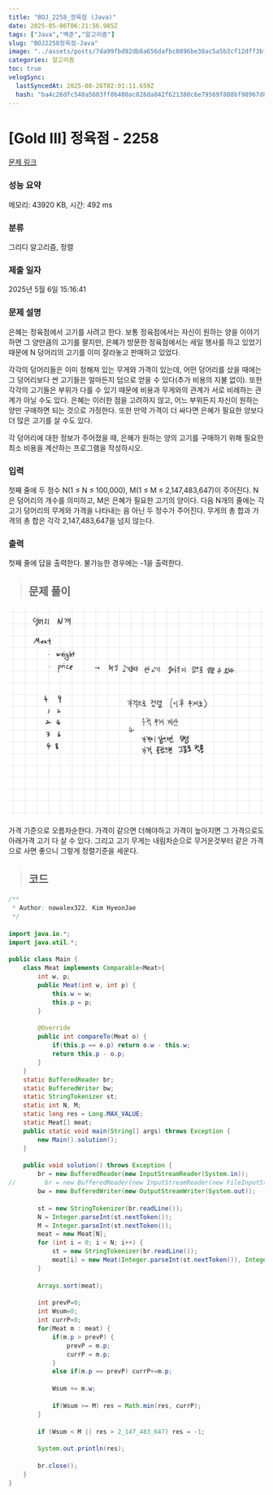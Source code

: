 ```yaml
---
title: "BOJ_2258_정육점 (Java)"
date: 2025-05-06T06:21:56.985Z
tags: ["Java","백준","알고리즘"]
slug: "BOJ2258정육점-Java"
image: "../assets/posts/7da99fbd92db8a656dafbc0896be38ac5a5b3cf12dff3bf20657b559c16a3bbc.png"
categories: 알고리즘
toc: true
velogSync:
  lastSyncedAt: 2025-08-26T02:01:11.659Z
  hash: "ba4c26dfc548a5603ff0b480ac826da842f621380c6e79569f808bf98967d8a4"
---
```


# [Gold III] 정육점 - 2258 

[문제 링크](https://www.acmicpc.net/problem/2258) 

### 성능 요약

메모리: 43920 KB, 시간: 492 ms

### 분류

그리디 알고리즘, 정렬

### 제출 일자

2025년 5월 6일 15:16:41

### 문제 설명

<p>은혜는 정육점에서 고기를 사려고 한다. 보통 정육점에서는 자신이 원하는 양을 이야기하면 그 양만큼의 고기를 팔지만, 은혜가 방문한 정육점에서는 세일 행사를 하고 있었기 때문에 N 덩어리의 고기를 이미 잘라놓고 판매하고 있었다.</p>

<p>각각의 덩어리들은 이미 정해져 있는 무게와 가격이 있는데, 어떤 덩어리를 샀을 때에는 그 덩어리보다 싼 고기들은 얼마든지 덤으로 얻을 수 있다(추가 비용의 지불 없이). 또한 각각의 고기들은 부위가 다를 수 있기 때문에 비용과 무게와의 관계가 서로 비례하는 관계가 아닐 수도 있다. 은혜는 이러한 점을 고려하지 않고, 어느 부위든지 자신이 원하는 양만 구매하면 되는 것으로 가정한다. 또한 만약 가격이 더 싸다면 은혜가 필요한 양보다 더 많은 고기를 살 수도 있다.</p>

<p>각 덩어리에 대한 정보가 주어졌을 때, 은혜가 원하는 양의 고기를 구매하기 위해 필요한 최소 비용을 계산하는 프로그램을 작성하시오.</p>

### 입력 

 <p>첫째 줄에 두 정수 N(1 ≤ N ≤ 100,000), M(1 ≤ M ≤ 2,147,483,647)이 주어진다. N은 덩어리의 개수를 의미하고, M은 은혜가 필요한 고기의 양이다. 다음 N개의 줄에는 각 고기 덩어리의 무게와 가격을 나타내는 음 아닌 두 정수가 주어진다. 무게의 총 합과 가격의 총 합은 각각 2,147,483,647을 넘지 않는다.</p>

### 출력 

 <p>첫째 줄에 답을 출력한다. 불가능한 경우에는 -1을 출력한다.</p>

> ## 문제 풀이

![](/assets/posts/7da99fbd92db8a656dafbc0896be38ac5a5b3cf12dff3bf20657b559c16a3bbc.png)

가격 기준으로 오름차순한다. 가격이 같으면 더해야하고 가격이 높아지면 그 가격으로도 아래가격 고기 다 살 수 있다. 그리고 고기 무게는 내림차순으로 무거운것부터 같은 가격으로 사면 좋으니 그렇게 정렬기준을 세운다.

> ## 코드

```java
/**
 * Author: nowalex322, Kim HyeonJae
 */

import java.io.*;
import java.util.*;

public class Main {
    class Meat implements Comparable<Meat>{
        int w, p;
        public Meat(int w, int p) {
            this.w = w;
            this.p = p;
        }

        @Override
        public int compareTo(Meat o) {
            if(this.p == o.p) return o.w - this.w;
            return this.p - o.p;
        }
    }
    static BufferedReader br;
    static BufferedWriter bw;
    static StringTokenizer st;
    static int N, M;
    static long res = Long.MAX_VALUE;
    static Meat[] meat;
    public static void main(String[] args) throws Exception {
        new Main().solution();
    }

    public void solution() throws Exception {
        br = new BufferedReader(new InputStreamReader(System.in));
//        br = new BufferedReader(new InputStreamReader(new FileInputStream("src/main/java/BOJ_2258_정육점/input.txt")));
        bw = new BufferedWriter(new OutputStreamWriter(System.out));

        st = new StringTokenizer(br.readLine());
        N = Integer.parseInt(st.nextToken());
        M = Integer.parseInt(st.nextToken());
        meat = new Meat[N];
        for (int i = 0; i < N; i++) {
            st = new StringTokenizer(br.readLine());
            meat[i] = new Meat(Integer.parseInt(st.nextToken()), Integer.parseInt(st.nextToken()));
        }

        Arrays.sort(meat);

        int prevP=0;
        int Wsum=0;
        int currP=0;
        for(Meat m : meat) {
            if(m.p > prevP) {
                prevP = m.p;
                currP = m.p;
            }
            else if(m.p == prevP) currP+=m.p;

            Wsum += m.w;

            if(Wsum >= M) res = Math.min(res, currP);
        }

        if (Wsum < M || res > 2_147_483_647) res = -1;

        System.out.println(res);

        br.close();
    }
}
```